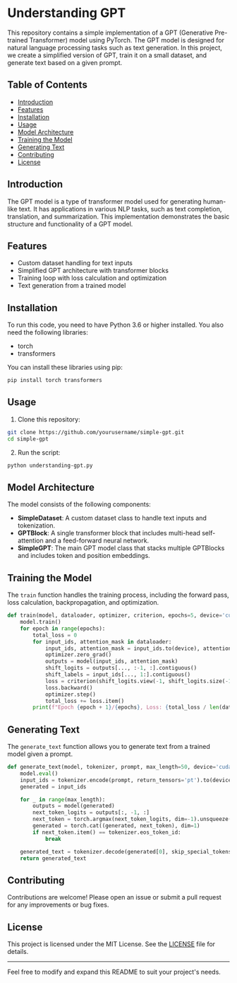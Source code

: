 # Understanding GPT

This repository contains a simple implementation of a GPT (Generative Pre-trained Transformer) model using PyTorch. The GPT model is designed for natural language processing tasks such as text generation. In this project, we create a simplified version of GPT, train it on a small dataset, and generate text based on a given prompt.

## Table of Contents

- [Introduction](#introduction)
- [Features](#features)
- [Installation](#installation)
- [Usage](#usage)
- [Model Architecture](#model-architecture)
- [Training the Model](#training-the-model)
- [Generating Text](#generating-text)
- [Contributing](#contributing)
- [License](#license)

## Introduction

The GPT model is a type of transformer model used for generating human-like text. It has applications in various NLP tasks, such as text completion, translation, and summarization. This implementation demonstrates the basic structure and functionality of a GPT model.

## Features

- Custom dataset handling for text inputs
- Simplified GPT architecture with transformer blocks
- Training loop with loss calculation and optimization
- Text generation from a trained model

## Installation

To run this code, you need to have Python 3.6 or higher installed. You also need the following libraries:

- torch
- transformers

You can install these libraries using pip:

```bash
pip install torch transformers
```

## Usage

1. Clone this repository:

```bash
git clone https://github.com/yourusername/simple-gpt.git
cd simple-gpt
```

2. Run the script:

```bash
python understanding-gpt.py
```

## Model Architecture

The model consists of the following components:

- **SimpleDataset**: A custom dataset class to handle text inputs and tokenization.
- **GPTBlock**: A single transformer block that includes multi-head self-attention and a feed-forward neural network.
- **SimpleGPT**: The main GPT model class that stacks multiple GPTBlocks and includes token and position embeddings.

## Training the Model

The `train` function handles the training process, including the forward pass, loss calculation, backpropagation, and optimization.

```python
def train(model, dataloader, optimizer, criterion, epochs=5, device='cuda'):
    model.train()
    for epoch in range(epochs):
        total_loss = 0
        for input_ids, attention_mask in dataloader:
            input_ids, attention_mask = input_ids.to(device), attention_mask.to(device)
            optimizer.zero_grad()
            outputs = model(input_ids, attention_mask)
            shift_logits = outputs[..., :-1, :].contiguous()
            shift_labels = input_ids[..., 1:].contiguous()
            loss = criterion(shift_logits.view(-1, shift_logits.size(-1)), shift_labels.view(-1))
            loss.backward()
            optimizer.step()
            total_loss += loss.item()
        print(f"Epoch {epoch + 1}/{epochs}, Loss: {total_loss / len(dataloader)}")
```

## Generating Text

The `generate_text` function allows you to generate text from a trained model given a prompt.

```python
def generate_text(model, tokenizer, prompt, max_length=50, device='cuda'):
    model.eval()
    input_ids = tokenizer.encode(prompt, return_tensors='pt').to(device)
    generated = input_ids

    for _ in range(max_length):
        outputs = model(generated)
        next_token_logits = outputs[:, -1, :]
        next_token = torch.argmax(next_token_logits, dim=-1).unsqueeze(0)
        generated = torch.cat((generated, next_token), dim=1)
        if next_token.item() == tokenizer.eos_token_id:
            break

    generated_text = tokenizer.decode(generated[0], skip_special_tokens=True)
    return generated_text
```

## Contributing

Contributions are welcome! Please open an issue or submit a pull request for any improvements or bug fixes.

## License

This project is licensed under the MIT License. See the [LICENSE](LICENSE) file for details.

---

Feel free to modify and expand this README to suit your project's needs.